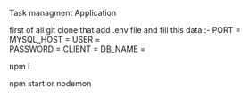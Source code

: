 
Task managment Application

first of all git clone that add .env file and fill this data :- 
PORT = 
MYSQL_HOST = 
USER =  
PASSWORD = 
CLIENT = 
DB_NAME = 

npm i

npm start or nodemon

